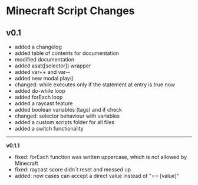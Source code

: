 
Minecraft Script Changes
==============================

## v0.1
* added a changelog
* added table of contents for documentation
* modified documentation
* added asat([selector]) wrapper
* added var++ and var--
* added new modal play()
* changed: while executes only if the statement at entry is true now
* added do-while loop
* added forEach loop
* added a raycast feature
* added boolean variables (tags) and if check
* changed: selector behaviour with variables
* added a custom scripts folder for all files
* added a switch functionality
____
**v0.1.1**
* fixed: forEach function was written uppercase, which is not allowed by Minecraft
* fixed: raycast score didn´t reset and messed up
* added: now cases can accept a direct value instead of "== [value]"
